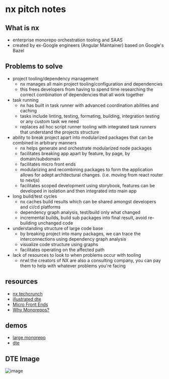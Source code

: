 # nx pitch notes

## What is nx
- enterprise monorepo orchestration tooling and SAAS
- created by ex-Google engineers (Angular Maintainer) based on Google's Bazel

## Problems to solve
- project tooling/dependency management
  - nx manages all main project tooling/configuration and dependencies
  - this frees developers from having to spend time researching the correct combination of dependencies that all work together
- task running
  - nx has built in task runner with advanced coordination abilities and caching
  - tasks include linting, testing, formating, building, integration testing or any custom task we need
  - replaces ad hoc script runner tooling with integrated task runners that understand the projects structure
- ability to break project apart into modularized packages that can be combined in arbitrary manners
  - nx helps generate and orchestrate modularized node packages
  - facilitates breaking app apart by feature, by page, by domain/subdomain
  - facilitates micro front ends
  - modularizing and recombining packages to form the application allows for adept architectural changes. (i.e. moving from react router to nextjs)
  - facilitates scoped development using storybook, features can be developed in isolation and then integrated into main app
- long build/test cycles
  - nx caches build results which can be shared amongst developers and ci/cd platforms
  - dependency graph analysis, test/build only what changed
  - incremental builds, build sub packages into final result, avoid re-building unchanged code
- understanding structure of large code base
  - by breaking project into many packages, we can trace the interconnections using dependency graph analysis
  - visualize code structure using graphs
  - facilitates operating on the affected path
- lack of resources to look to when problems occur with tooling
  - nrwl the creators of NX are also a consulting company, you can pay them to help with whatever problems you're facing 

## resources
- [nx techcrunch](https://techcrunch.com/2022/11/17/with-8-6m-in-seed-funding-nx-wants-to-take-monorepos-mainstream)
- [illustrated dte](https://nx.dev/more-concepts/illustrated-dte)
- [Micro Front Ends](https://techblog.geekyants.com/building-a-micro-frontend-using-react-and-angular)
- [Why Monorepos?](./why-monorepos.md)

## demos
- [large monorepo](https://github.com/vsavkin/large-monorepo)
- [dte](https://github.com/vsavkin/lerna-dte)

## DTE Image
![image](https://user-images.githubusercontent.com/16461670/219460948-da59f9f0-cdf9-480b-ab81-2580fdda9439.png)
